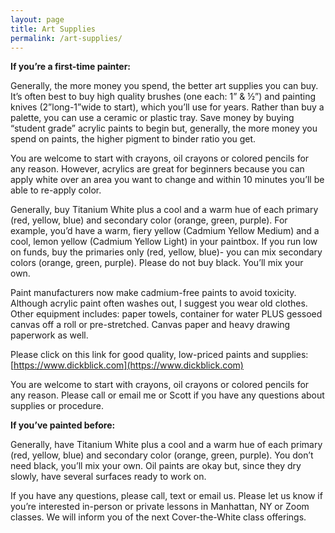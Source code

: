 ```yaml
---
layout: page
title: Art Supplies
permalink: /art-supplies/
---
```


**If you’re a first-time painter:**

Generally, the more money you spend, the better art supplies you can buy. It’s often best to buy high quality brushes (one each: 1” & ½”) and painting knives (2”long-1”wide to start), which you’ll use for years. Rather than buy a palette, you can use a ceramic or plastic tray. Save money by buying “student grade” acrylic paints to begin but, generally, the more money you spend on paints, the higher pigment to binder ratio you get.

You are welcome to start with crayons, oil crayons or colored pencils for any reason. However, acrylics are great for beginners because you can apply white over an area you want to change and within 10 minutes you’ll be able to re-apply color.

Generally, buy Titanium White plus a cool and a warm hue of each primary (red, yellow, blue) and secondary color (orange, green, purple). For example, you’d have a warm, fiery yellow (Cadmium Yellow Medium) and a cool, lemon yellow (Cadmium Yellow Light) in your paintbox. If you run low on funds, buy the primaries only (red, yellow, blue)- you can mix secondary colors (orange, green, purple). Please do not buy black. You’ll mix your own.

Paint manufacturers now make cadmium-free paints to avoid toxicity.
Although acrylic paint often washes out, I suggest you wear old clothes.
Other equipment includes: paper towels, container for water PLUS gessoed canvas off a roll or pre-stretched. Canvas paper and heavy drawing paperwork as well.

Please click on this link for good quality, low-priced paints and supplies: [https://www.dickblick.com](https://www.dickblick.com)

You are welcome to start with crayons, oil crayons or colored pencils for any reason.
Please call or email me or Scott if you have any questions about supplies or procedure.


**If you’ve painted before:**

Generally, have Titanium White plus a cool and a warm hue of each primary (red, yellow, blue) and secondary color (orange, green, purple). You don’t need black, you’ll mix your own. Oil paints are okay but, since they dry slowly, have several surfaces ready to work on. 

If you have any questions, please call, text or email us. Please let us know if you’re interested in-person or private lessons in Manhattan, NY or Zoom classes. We will inform you of the next Cover-the-White class offerings.
